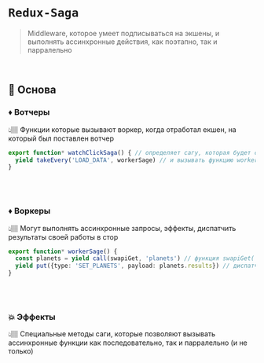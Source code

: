 # `Redux-Saga`
> Middleware, которое умеет подписываться на экшены, и выполнять ассинхронные действия, как поэтапно, так и парралельно

<br>

## 🚩 Основа

### ♦️ Вотчеры 
👆🏽 Функции которые вызывают воркер, когда отработал екшен, на который был поставлен вотчер

```typescript
export function* watchClickSaga() { // определяет сагу, которая будет слушать действия с типом 'LOAD_DATA'
  yield takeEvery('LOAD_DATA', workerSage) // и вызывать функцию workerSage при каждом вхождении этого действия
}
```

<br>
<br>

### ♦️ Воркеры   
👆🏽 Могут выполнять ассинхронные запросы, эффекты, диспатчить результаты своей работы в стор

```typescript
export function* workerSage() {
  const planets = yield call(swapiGet, 'planets') // функция swapiGet('planets') возвращает данные 
  yield put({type: 'SET_PLANETS', payload: planets.results}) // диспатч в редюсер
}
```

<br>
<br>

### 💥 Эффекты
👆🏽 Специальные методы саги, которые позволяют вызывать ассинхронные функции как последовательно, так и парралельно (и не только)

<br>
<br>
